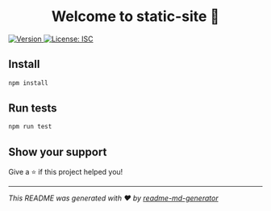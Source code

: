 <h1 align="center">Welcome to static-site 👋</h1>
<p>
  <a href="https://www.npmjs.com/package/static-site" target="_blank">
    <img alt="Version" src="https://img.shields.io/npm/v/static-site.svg">
  </a>
  <a href="#" target="_blank">
    <img alt="License: ISC" src="https://img.shields.io/badge/License-ISC-yellow.svg" />
  </a>
</p>

## Install

```sh
npm install
```

## Run tests

```sh
npm run test
```

## Show your support

Give a ⭐️ if this project helped you!

***
_This README was generated with ❤️ by [readme-md-generator](https://github.com/kefranabg/readme-md-generator)_